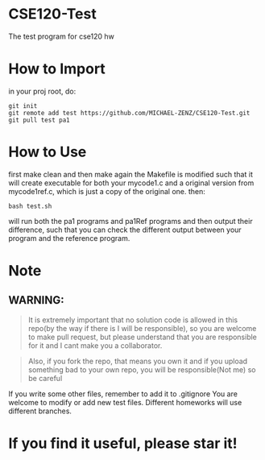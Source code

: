 # CSE120-Test
The test program for cse120 hw

# How to Import
in your proj root, do:
```
git init
git remote add test https://github.com/MICHAEL-ZENZ/CSE120-Test.git
git pull test pa1
```

# How to Use
first make clean and then make again
the Makefile is modified such that it will create executable for both your mycode1.c and a original version from mycode1ref.c, which is just a copy of the original one.
then:
```
bash test.sh
```
will run both the pa1 programs and pa1Ref programs and then output their difference, such that you can check the different output between your program and the reference program.

# Note
## WARNING:
> It is extremely important that no solution code is allowed in this repo(by the way if there is I will be responsible), so you are welcome to make pull request, but please understand that you are responsible for it and I cant make you a collaborator.

> Also, if you fork the repo, that means you own it and if you upload something bad to your own repo, you will be responsible(Not me) so be careful

If you write some other files, remember to add it to .gitignore
You are welcome to modify or add new test files.
Different homeworks will use different branches.

# If you find it useful, please star it!
